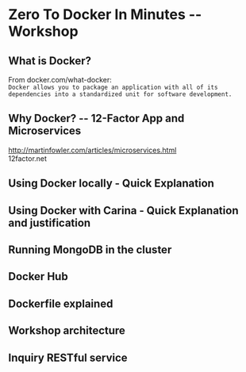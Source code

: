 # Zero To Docker In Minutes -- Workshop

## What is Docker?
From docker.com/what-docker:  
```Docker allows you to package an application with all of its dependencies into a standardized unit for software development.```

## Why Docker? -- 12-Factor App and Microservices
  http://martinfowler.com/articles/microservices.html  
  12factor.net
## Using Docker locally - Quick Explanation
## Using Docker with Carina - Quick Explanation and justification
## Running MongoDB in the cluster
## Docker Hub
## Dockerfile explained
## Workshop architecture
## Inquiry RESTful service
